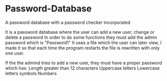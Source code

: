 # Password-Database
A password database with a password checker incorporated

It is a password database where the user can add a new user, change or delete a password
In order to do some functions they must add the admin password which is "Password1"
It uses a file which the user can later view, I made it so that each time the program restarts
the file is rewritten with only one user.

If the the admind tries to add a new user, they must have a proper password which has:
  Length greater than 12 characters
  Uppercase letters
  Lowercase letters
  symbols
  Numbers
